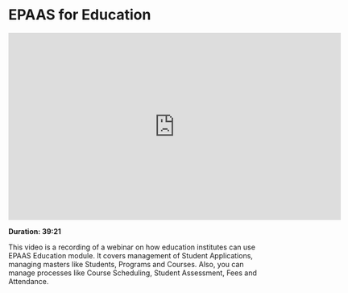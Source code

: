 <!-- add-breadcrumbs -->
# EPAAS for Education

<iframe width="660" height="371" src="https://www.youtube.com/embed/f6foQOyGzdA" frameborder="0" allowfullscreen></iframe>

**Duration: 39:21**

This video is a recording of a webinar on how education institutes can use EPAAS Education module. It covers management of Student Applications, managing masters like Students, Programs and Courses. Also, you can manage processes like Course Scheduling, Student Assessment, Fees and Attendance.